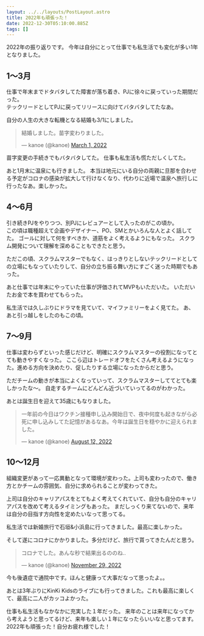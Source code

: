 ```yaml
---
layout: ../../layouts/PostLayout.astro
title: 2022年も頑張った！
date: 2022-12-30T05:10:00.885Z
tags: []
---
```

2022年の振り返りです。
今年は自分にとって仕事でも私生活でも変化が多い1年となりました。


## 1〜3月
仕事で年末までドタバタしてた障害が落ち着き、PJに徐々に戻っていった期間だった。  
テックリードとしてPJに戻ってリリースに向けてバタバタしてたなあ。

自分の人生の大きな転機となる結婚も3/1にしました。

<blockquote class="twitter-tweet"><p lang="ja" dir="ltr">結婚しました。苗字変わりました。</p>&mdash; kanoe (@kanoe) <a href="https://twitter.com/kanoe/status/1498505975514337287?ref_src=twsrc%5Etfw">March 1, 2022</a></blockquote> <script async src="https://platform.twitter.com/widgets.js" charset="utf-8"></script>

苗字変更の手続きでもバタバタしてた。
仕事も私生活も慌ただしくしてた。

あと1月末に温泉にも行きました。
本当は地元にいる自分の両親に旦那を合わせる予定がコロナの感染が拡大して行けなくなり、代わりに近場で温泉へ旅行しに行ったなあ。楽しかった。

## 4〜6月
引き続きPJをやりつつ、別PJにレビュアーとして入ったのがこの頃か。  
この頃は職種超えて企画やデザイナー、PO、SMとかいろんな人とよく話してた。
ゴールに対して何をすべきか、道筋をよく考えるようにもなった。
スクラム開発について理解を深めることもできたと思う。

ただこの頃、スクラムマスターでもなく、はっきりとしないテックリードとしての立場にもなっていたりして、自分の立ち振る舞い方にすごく迷った時期でもあった。

あと仕事では年末にやっていた仕事が評価されてMVPもいただいた。
いただいたお金で本を買わせてもらった。

私生活では久しぶりにドラマを見ていて、マイファミリーをよく見てた。
あ、あと引っ越しをしたのもこの頃。

## 7〜9月
仕事は変わらずといった感じだけど、明確にスクラムマスターの役割になってとても動きやすくなった。
ここら辺はトレードオフをたくさん考えるようになった。進める方向を決めたり、促したりする立場になったからだと思う。

ただチームの動きが本当によくなっていって、スクラムマスターしててとても楽しかったな〜。
自走するチームにどんどん近づいていってるのがわかった。

あとは誕生日を迎えて35歳にもなりました。

<blockquote class="twitter-tweet"><p lang="ja" dir="ltr">一年前の今日はワクチン接種申し込み開始日で、夜中何度も起きながら必死に申し込みしてた記憶があるなあ。今年は誕生日を穏やかに迎えられました。</p>&mdash; kanoe (@kanoe) <a href="https://twitter.com/kanoe/status/1557956691370450944?ref_src=twsrc%5Etfw">August 12, 2022</a></blockquote> <script async src="https://platform.twitter.com/widgets.js" charset="utf-8"></script>

## 10〜12月
組織変更があって一応異動となって環境が変わった。上司も変わったので、働き方とかチームの雰囲気、自分に求められることが変わってきた。

上司は自分のキャリアパスをとてもよく考えてくれていて、自分も自分のキャリアパスを改めて考えるタイミングもあった。
まだしっくり来てないので、来年は自分の目指す方向性を定めたいなって思ってる。

私生活では新婚旅行で石垣&小浜島に行ってきました。最高に楽しかった。

そして遂にコロナにかかりました。多分だけど、旅行で貰ってきたんだと思う。

<blockquote class="twitter-tweet"><p lang="ja" dir="ltr">コロナでした。あんな秒で結果出るののね‥</p>&mdash; kanoe (@kanoe) <a href="https://twitter.com/kanoe/status/1597420464422649857?ref_src=twsrc%5Etfw">November 29, 2022</a></blockquote> <script async src="https://platform.twitter.com/widgets.js" charset="utf-8"></script>

今も後遺症で通院中です。ほんと健康って大事だなって思ったよ。。

あとは3年ぶりにKinKi Kidsのライブにも行ってきました。これも最高に楽しくて、最高に二人がカッコよかった。

仕事も私生活もなかなかに充実した１年だった。
来年のことは来年になってから考えようと思ってるけど、来年も楽しい１年になったらいいなと思ってます。
2022年も頑張った！自分お疲れ様でした！